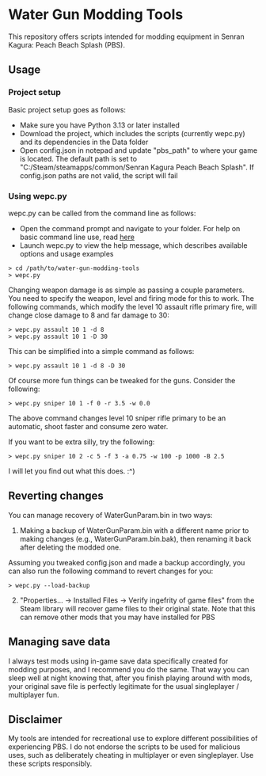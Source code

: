 # Water Gun Modding Tools

This repository offers scripts intended for modding equipment in Senran Kagura: Peach Beach Splash (PBS).

## Usage

### Project setup
Basic project setup goes as follows:
  - Make sure you have Python 3.13 or later installed
  - Download the project, which includes the scripts (currently wepc.py) and its dependencies in the Data folder
  - Open config.json in notepad and update "pbs_path" to where your game is located. The default path is set to "C:/Steam/steamapps/common/Senran Kagura Peach Beach Splash". If config.json paths are not valid, the script will fail

### Using wepc.py
wepc.py can be called from the command line as follows:
  - Open the command prompt and navigate to your folder. For help on basic command line use, read [here](https://www.geeksforgeeks.org/techtips/change-directories-in-command-prompt/)
  - Launch wepc.py to view the help message, which describes available options and usage examples

```
> cd /path/to/water-gun-modding-tools
> wepc.py
```

Changing weapon damage is as simple as passing a couple parameters. You need to specify the weapon, level and firing mode for this to work.
The following commands, which modify the level 10 assault rifle primary fire, will change close damage to 8 and far damage to 30:
```
> wepc.py assault 10 1 -d 8
> wepc.py assault 10 1 -D 30
```

This can be simplified into a simple command as follows:
```
> wepc.py assault 10 1 -d 8 -D 30
```

Of course more fun things can be tweaked for the guns. Consider the following:
```
> wepc.py sniper 10 1 -f 0 -r 3.5 -w 0.0
```

The above command changes level 10 sniper rifle primary to be an automatic, shoot faster and consume zero water.

If you want to be extra silly, try the following:
```
> wepc.py sniper 10 2 -c 5 -f 3 -a 0.75 -w 100 -p 1000 -B 2.5
```

I will let you find out what this does. :^)


## Reverting changes
You can manage recovery of WaterGunParam.bin in two ways:

1. Making a backup of WaterGunParam.bin with a different name prior to making changes (e.g., WaterGunParam.bin.bak), then renaming it back after deleting the modded one.

Assuming you tweaked config.json and made a backup accordingly, you can also run the following command to revert changes for you:
```
> wepc.py --load-backup
```

2. "Properties... -> Installed Files -> Verify ingefrity of game files" from the Steam library will recover game files to their original state. Note that this can remove other mods that you may have installed for PBS

## Managing save data
I always test mods using in-game save data specifically created for modding purposes, and I recommend you do the same. That way you can sleep well at night knowing that, after you finish playing around with mods, your original save file is perfectly legitimate for the usual singleplayer / multiplayer fun.

## Disclaimer
My tools are intended for recreational use to explore different possibilities of experiencing PBS. I do not endorse the scripts to be used for malicious uses, such as deliberately cheating in multiplayer or even singleplayer. Use these scripts responsibly.
